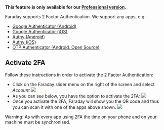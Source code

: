 **This feature is only available for our [Professional version](https://www.faradaysec.com/#download).**

Faraday supports 2 Factor Authentication. We support any apps, e.g:

* [Google Authenticator (Android)](https://play.google.com/store/apps/details?id=com.google.android.apps.authenticator2&hl=en)
* [Google Authenticator (iOS)](https://itunes.apple.com/us/app/google-authenticator/id388497605?mt=8)
* [Authy (Android)](https://play.google.com/store/apps/details?id=com.authy.authy&hl=en)
* [Authy (iOS)](https://itunes.apple.com/us/app/authy/id494168017?mt=8)
* [OTP Authenticator (Android, Open Source)](https://github.com/0xbb/otp-authenticator)

## Activate 2FA

Follow these instructions in order to activate the 2 Factor Authentication:

* Click on the Faraday slider menu on the right of the screen and select _Account_
![](https://raw.github.com/wiki/infobyte/faraday/images/2FA/account.png)
* As you can see below, you have the option to activate the 2FA:
![](https://raw.github.com/wiki/infobyte/faraday/images/2FA/change_password.png)
* Once you activate the 2FA, Faraday will show you the QR code and thus you can scan it with one of the apps above shown.
![](https://raw.github.com/wiki/infobyte/faraday/images/2FA/2fa_activate.png)

Warning: As with every app using 2FA the time on your phone and on your machine must be synchronised.